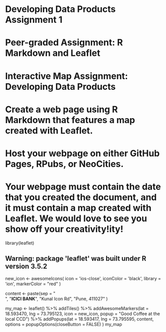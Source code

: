 # Developing Data Products Assignment 1
# Peer-graded Assignment: R Markdown and Leaflet
# Interactive Map Assignment: Developing Data Products
# Create a web page using R Markdown that features a map created with Leaflet.
# Host your webpage on either GitHub Pages, RPubs, or NeoCities.
# Your webpage must contain the date that you created the document, and it must contain a map created with Leaflet. We would love to see you show off your creativity!ity!
library(leaflet)
## Warning: package 'leaflet' was built under R version 3.5.2
new_icon <- awesomeIcons(
  icon = 'ios-close',
  iconColor = 'black',
  library = 'ion',
  markerColor = "red"
)

content <- paste(sep = "<br/>",
  "<b>ICICI BANK</b>",
  "Kunal Icon Rd",
  "Pune, 411027"
)

my_map <- leaflet() %>%
    addTiles() %>%
    addAwesomeMarkers(lat = 18.593470, lng = 73.795123,
        icon = new_icon,
        popup = "Good Coffee at the local CCD") %>%
    addPopups(lat = 18.593417, lng = 73.795595, content,
        options = popupOptions(closeButton = FALSE)
    )
my_map
